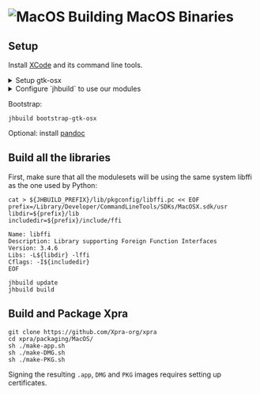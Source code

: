 # ![MacOS](../images/icons/osx.png) Building MacOS Binaries

## Setup
Install [XCode](https://developer.apple.com/xcode/) and its command line tools.

<details>
  <summary>Setup gtk-osx</summary>

Download the latest version of the [gtk-osx](https://wiki.gnome.org/Projects/GTK/OSX/Building) setup script and run it:
```shell
git clone https://github.com/Xpra-org/gtk-osx-build
cd gtk-osx-build
sh gtk-osx-setup.sh
```
This will have installed `jhbuild` in `~/.new_local/bin`, so let's add this to our `$PATH`:
```shell
export PATH=$PATH:~/.new_local/bin/
```
</details>
<details>
  <summary>Configure `jhbuild` to use our modules</summary>

From the `gtk-osx-build` directory, run:
```shell
ln -sf "$(realpath .)/jhbuildrc-gtk-osx" ~/.config/jhbuildrc
ln -sf "$(realpath .)/jhbuildrc-custom" ~/.config/jhbuildrc-custom
```
</details>

Bootstrap:
```shell
jhbuild bootstrap-gtk-osx
```

Optional: install [pandoc](https://pandoc.org/installing.html#macos)

## Build all the libraries

First, make sure that all the modulesets will be using the same system libffi
as the one used by Python:
```commandline
cat > ${JHBUILD_PREFIX}/lib/pkgconfig/libffi.pc << EOF
prefix=/Library/Developer/CommandLineTools/SDKs/MacOSX.sdk/usr
libdir=${prefix}/lib
includedir=${prefix}/include/ffi

Name: libffi
Description: Library supporting Foreign Function Interfaces
Version: 3.4.6
Libs: -L${libdir} -lffi
Cflags: -I${includedir}
EOF
```
```shell
jhbuild update
jhbuild build
```

## Build and Package Xpra
```shell
git clone https://github.com/Xpra-org/xpra
cd xpra/packaging/MacOS/
sh ./make-app.sh
sh ./make-DMG.sh
sh ./make-PKG.sh
```
Signing the resulting `.app`, `DMG` and `PKG` images requires setting up certificates.
